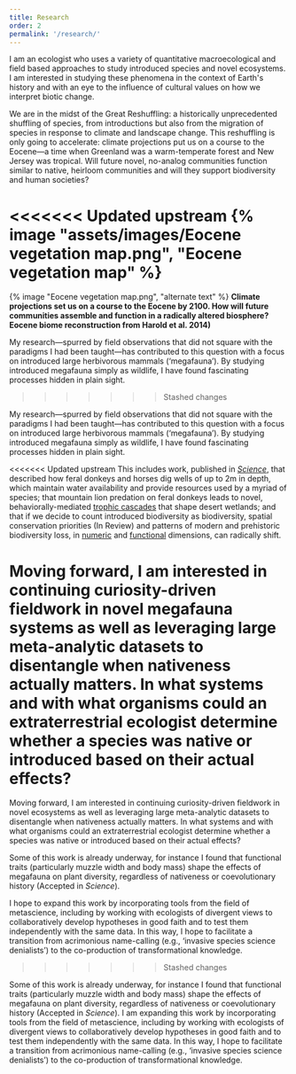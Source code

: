 ```yaml
---
title: Research
order: 2
permalink: '/research/'
---
```


I am an ecologist who uses a variety of quantitative macroecological and field based approaches to study introduced species and novel ecosystems. I am interested in studying these phenomena in the context of Earth's history and with an eye to the influence of cultural values on how we interpret biotic change.

We are in the midst of the Great Reshuffling: a historically unprecedented shuffling of species, from introductions but also from the migration of species in response to climate and landscape change. This reshuffling is only going to accelerate: climate projections put us on a course to the Eocene—a time when Greenland was a warm-temperate forest and New Jersey was tropical. Will future novel, no-analog communities function similar to native, heirloom communities and will they support biodiversity and human societies?

<<<<<<< Updated upstream
{% image "assets/images/Eocene vegetation map.png", "Eocene vegetation map" %}
=======
{% image "Eocene vegetation map.png", "alternate text" %}
__Climate projections set us on a course to the Eocene by 2100. How will future communities assemble and function in a radically altered biosphere? Eocene biome reconstruction from Harold et al. 2014)__

My research—spurred by field observations that did not square with the paradigms I had been taught—has contributed to this question with a focus on introduced large herbivorous mammals (‘megafauna’). By studying introduced megafauna simply as wildlife, I have found fascinating processes hidden in plain sight. 
>>>>>>> Stashed changes

My research—spurred by field observations that did not square with the paradigms I had been taught—has contributed to this question with a focus on introduced large herbivorous mammals (‘megafauna’). By studying introduced megafauna simply as wildlife, I have found fascinating processes hidden in plain sight.

<<<<<<< Updated upstream
This includes work, published in [_Science_](/assets/pubs/Lundgren_et_al_2021b.pdf), that described how feral donkeys and horses dig wells of up to 2m in depth, which maintain water availability and provide resources used by a myriad of species; that mountain lion predation on feral donkeys leads to novel, behaviorally-mediated [trophic cascades](http://doi.org/10.1111/1365-2656.13766) that shape desert wetlands; and that if we decide to count introduced biodiversity as biodiversity, spatial conservation priorities (In Review) and patterns of modern and prehistoric biodiversity loss, in [numeric](/assets/pubs/Lundgren_et_al_2018.pdf) and [functional](/assets/pubs/Lundgren_et_al_2020.pdf) dimensions, can radically shift.

Moving forward, I am interested in continuing curiosity-driven fieldwork in novel megafauna systems as well as leveraging large meta-analytic datasets to disentangle when nativeness actually matters. In what systems and with what organisms could an extraterrestrial ecologist determine whether a species was native or introduced based on their actual effects?
=======
Moving forward, I am interested in continuing curiosity-driven fieldwork in novel ecosystems as well as leveraging large meta-analytic datasets to disentangle when nativeness actually matters. In what systems and with what organisms could an extraterrestrial ecologist determine whether a species was native or introduced based on their actual effects? 

Some of this work is already underway, for instance I found that functional traits (particularly muzzle width and body mass) shape the effects of megafauna on plant diversity, regardless of nativeness or coevolutionary history (Accepted in *Science*). 

I hope to expand this work by incorporating tools from the field of metascience, including by working with ecologists of divergent views to collaboratively develop hypotheses in good faith and to test them independently with the same data. In this way, I hope to facilitate a transition from acrimonious name-calling (e.g., ‘invasive species science denialists’) to the co-production of transformational knowledge.
>>>>>>> Stashed changes

Some of this work is already underway, for instance I found that functional traits (particularly muzzle width and body mass) shape the effects of megafauna on plant diversity, regardless of nativeness or coevolutionary history (Accepted in _Science_). I am expanding this work by incorporating tools from the field of metascience, including by working with ecologists of divergent views to collaboratively develop hypotheses in good faith and to test them independently with the same data. In this way, I hope to facilitate a transition from acrimonious name-calling (e.g., ‘invasive species science denialists’) to the co-production of transformational knowledge.
